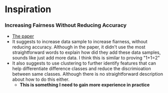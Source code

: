 # Inspiration

### Increasing Fairness Without Reducing Accuracy
* [The paper][1]
* It suggests to increase data sample to increase fiarness, without reducing accuracy. Although in the paper, it didn't use the most straightforward words to explain how did they add these data samples, sounds like just add more data. I think this is similar to proving "1+1=2"
* It also suggests to use clustering to further identify features that can help differentiate difference classes and reduce the discrimioation between same classes. Although there is no straightforward description about how to do this either.
  * <b>This is something I need to gain more experience in practice</b>


[1]:https://github.com/hanhanwu/Hanhan_Data_Science_Practice/blob/master/Better4Industry/Inspiration/why-is-my-classifier-discriminatory.pdf

